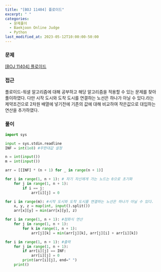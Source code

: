 ```yaml
---
title: "[BOJ 11404] 플로이드"
excerpt: " "
categories:
  - 문제풀이
  - Baekjoon Online Judge
  - Python
last_modified_at: 2023-05-12T10:00:00-50:00
---
```


### 문제

[[BOJ 11404] 플로이드](https://www.acmicpc.net/problem/11404)

### 접근

플로이드-워셜 알고리즘에 대해 공부하고 해당 알고리즘을 적용할 수 있는 문제를 찾아 풀이하였다.
다만 시작 도시와 도착 도시를 연결하는 노선은 하나가 아닐 수 있다.라는 제약조건으로 2차원 배열에 넣기전에 기존의 값에 대해 비교하여 작은값으로 대입하는 연산을 추가하였다.

### 풀이

```python
import sys

input = sys.stdin.readline
INF = int(1e8) #무한대값 설정

n = int(input())
m = int(input())

arr = [[INF] * (n + 1) for _ in range(n + 1)]

for i in range(1, n + 1): # 자기 자신에게 가는 노드는 0으로 초기화
    for j in range(1, n + 1):
        if i == j:
            arr[i][j] = 0

for i in range(m): #시작 도시와 도착 도시를 연결하는 노선은 하나가 아닐 수 있다.
    x, y, z = map(int, input().split())
    arr[x][y] = min(arr[x][y], z)

for i in range(1, n + 1): #점화식 연산
    for j in range(1, n + 1):
        for k in range(1, n + 1):
            arr[j][k] = min(arr[j][k], arr[j][i] + arr[i][k])

for i in range(1, n + 1): #출력
    for j in range(1, n + 1):
        if arr[i][j] == INF:
            arr[i][j] = 0
        print(arr[i][j], end=" ")
    print()
```
